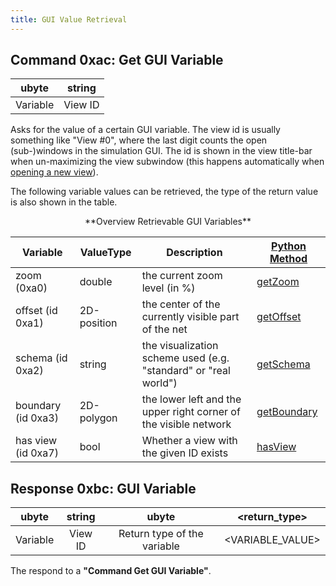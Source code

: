 ```yaml
---
title: GUI Value Retrieval
---
```


## Command 0xac: Get GUI Variable

|  ubyte   | string  |
| :------: | :-----: |
| Variable | View ID |

Asks for the value of a certain GUI variable. The view id is usually
something like "View \#0", where the last digit counts the open
(sub-)windows in the simulation GUI. The id is shown in the view
title-bar when un-maximizing the view subwindow (this happens
automatically when [opening a new
view](../sumo-gui.md#multiple_views)).

The following variable values can be retrieved, the type of the return
value is also shown in the table.

<center>**Overview Retrievable GUI Variables**</center>

| Variable           | ValueType   | Description            | [Python Method](../TraCI/Interfacing_TraCI_from_Python.md)                |
| ------------------ | ----------- | ---------------------------------------------------------------- | -------------------------------------------------------- |
| zoom (0xa0)        | double      | the current zoom level (in %)                    | [getZoom](https://sumo.dlr.de/pydoc/traci._gui.html#GuiDomain-getZoom)         |
| offset (id 0xa1)   | 2D-position | the center of the currently visible part of the net              | [getOffset](https://sumo.dlr.de/pydoc/traci._gui.html#GuiDomain-getOffset)     |
| schema (id 0xa2)   | string      | the visualization scheme used (e.g. "standard" or "real world")  | [getSchema](https://sumo.dlr.de/pydoc/traci._gui.html#GuiDomain-getSchema)     |
| boundary (id 0xa3) | 2D-polygon  | the lower left and the upper right corner of the visible network | [getBoundary](https://sumo.dlr.de/pydoc/traci._gui.html#GuiDomain-getBoundary) |
| has view (id 0xa7) | bool        | Whether a view with the given ID exists                          | [hasView](https://sumo.dlr.de/pydoc/traci._gui.html#GuiDomain-hasView) |


## Response 0xbc: GUI Variable

|  ubyte   | string  |            ubyte            |  <return_type\>   |
| :------: | :-----: | :-------------------------: | :--------------: |
| Variable | View ID | Return type of the variable | <VARIABLE_VALUE\> |

The respond to a **"Command Get GUI Variable"**.
